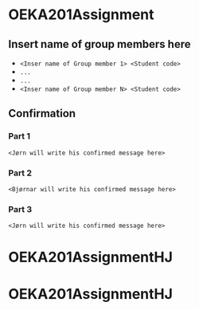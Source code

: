 # OEKA201Assignment

## Insert name of group members here

- `<Inser name of Group member 1> <Student code>`
- `...`
- `...`
- `<Inser name of Group member N> <Student code>`

## Confirmation
### Part 1
`<Jørn will write his confirmed message here> `
### Part 2
`<Bjørnar will write his confirmed message here> `
### Part 3
`<Jørn will write his confirmed message here> `

# OEKA201AssignmentHJ
# OEKA201AssignmentHJ
